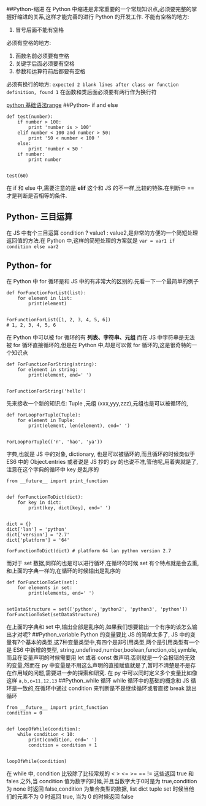 ##Python-缩进
在 Python 中缩进是非常重要的一个常规知识点,必须要完整的掌握好缩进的关系,这样才能完善的进行 Python 的开发工作.
不能有空格的地方:
1. 冒号后面不能有空格

必须有空格的地方:
1. 函数名前必须要有空格
2. 关键字后面必须要有空格
3. 参数和运算符前后都要有空格

必须有换行的地方:
`expected 2 blank lines after class or function definition, found 1`
在函数和类后面必须要有两行作为换行符

[python 基础语法range](https://docs.pythontab.com/python/python2.7/controlflow.html#range)
##Python- if and else


```
def test(number):
    if number > 100:
        print 'number is > 100'
    elif number < 100 and number > 50:
        print '50 < number < 100 '
    else:
        print 'number < 50 '
    if number:
        print number


test(60)

```
在 if 和 else 中,需要注意的是 **elif** 这个和 JS 的不一样,比较的特殊.在判断中 == 才是判断是否相等的条件.
## Python- 三目运算
在 JS 中有个三目运算 condition ? value1 : value2,是非常的方便的一个简短处理返回值的方法.在 Python 中,这样的简短处理的方案就是 `var = var1 if condition else var2`
## Python- for
在 Python 中 for 循环是和 JS 中的有非常大的区别的.先看一下一个最简单的例子

```
def ForFunctionForList(list):
    for element in list:
        print(element)


ForFunctionForList([1, 2, 3, 4, 5, 6])
# 1, 2, 3, 4, 5, 6
```
在 Python 中可以被 for 循环的有 **列表、字符串、元组** 而在 JS 中字符串是无法被 for 循环直接循环的,但是在 Python 中,却是可以做 for 循环的,这是很奇特的一个知识点
```
def ForFunctionForString(string):
    for element in string:
        print(element, end=' ')


ForFunctionForString('hello')

```
先来接收一个新的知识点: Tuple ,元组 (xxx,yyy,zzz),元组也是可以被循环的,
```
def ForLoopForTuple(Tuple):
    for element in Tuple:
        print(element, len(element), end=' ')


ForLoopForTuple(('n', 'hao', 'ya'))

```
字典,也就是 JS 中的对象, dictionary, 也是可以被循环的,而且循环的时候类似于 ES6 中的 Object.entries 或者说是 JS 抄的 py 的也说不准,管他呢,用着爽就是了,注意在这个字典的循环中 key 是乱序的

```
from __future__ import print_function


def forFunctionToDict(dict):
    for key in dict:
        print(key, dict[key], end=' ')


dict = {}
dict['lan'] = 'python'
dict['version'] = '2.7'
dict['platform'] = '64'

forFunctionToDict(dict) # platform 64 lan python version 2.7 

```
而对于 set 数据,同样的也是可以进行循环,在循环的时候 set 有个特点就是会去重,和上面的字典一样的,在循环的时候输出是乱序的
```
def forFunctionToSet(set):
    for elements in set:
        print(elements, end=' ')


setDataStructure = set(['python', 'python2', 'python3', 'python'])
forFunctionToSet(setDataStructure)

```
在上面的字典和 set 中,输出全部是乱序的,如果我们想要输出一个有序的该怎么输出才对呢?
##Python_variable
Python 的变量要比 JS 的简单太多了, JS 中的变量有7个基本的类型,这7种变量类型中,有四个是非引用类型,两个是引用类型有一个是 ES6 中新增的类型, string,undefined,number,boolean,function,obj,symble,而且在变量声明的时候需要用 let 或者 const 做声明.否则就是一个会报错的无效的变量,然而在 py 中变量是不用这么声明的直接赋值就是了,暂时不清楚是不是存在作用域的问题,需要进一步的探索和研究.
在 py 中可以同时定义多个变量比如像这样
`a,b,c=11,12,13`
##Python_while 循环
while 循环中的基础的概念和 JS 循环是一致的,在循环中通过 condition 来判断是不是继续循环或者直接 break 跳出循环
```
from __future__ import print_function
condition = 0


def loopOfWhile(condition):
    while condition < 10:
        print(condition, end=' ')
        condition = condition + 1


loopOfWhile(condition)

```
在 while 中, condition 比较除了比较常规的 < > <= >= == != 这些返回 true 和 fales 之外,当 condition 值为数字的时候,并且当数字大于0时是为 true,condition 为 none 时返回 false,condition 为集合类型的数据, list dict tuple set 时候当他们的元素不为 0 时返回 true, 当为 0  的时候返回 false